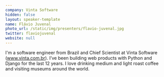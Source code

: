 ```yaml
---
company: Vinta Software
hidden: false
layout: speaker-template
name: Flávio Juvenal
photo_url: /static/img/presenters/flavio-juvenal.jpg
twitter: flaviojuvenal
website: null
---
```


I'm a software engineer from Brazil and Chief Scientist at Vinta Software (www.vinta.com.br). I’ve been building web products with Python and Django for the last 12 years. I love drinking medium and light roast coffee and visiting museums around the world.
